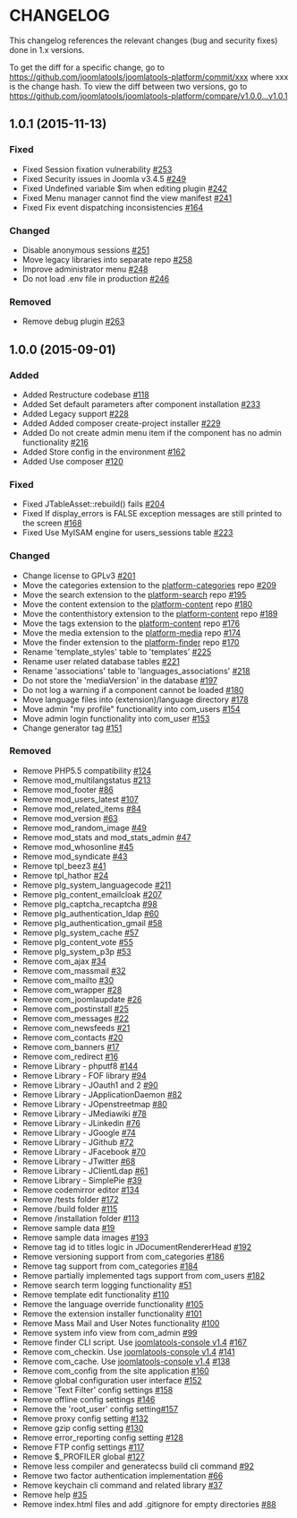 CHANGELOG
=========

This changelog references the relevant changes (bug and security fixes) done in 1.x versions.

To get the diff for a specific change, go to https://github.com/joomlatools/joomlatools-platform/commit/xxx where xxx is the change hash.
To view the diff between two versions, go to https://github.com/joomlatools/joomlatools-platform/compare/v1.0.0...v1.0.1

## 1.0.1 (2015-11-13)

### Fixed

* Fixed Session fixation vulnerability [#253](https://github.com/joomlatools/joomlatools-platform/issues/253)
* Fixed Security issues in Joomla v3.4.5 [#249](https://github.com/joomlatools/joomlatools-platform/issues/249)
* Fixed Undefined variable $im when editing plugin [#242](https://github.com/joomlatools/joomlatools-platform/issues/242)
* Fixed Menu manager cannot find the view manifest [#241](https://github.com/joomlatools/joomlatools-platform/issues/241)
* Fixed Fix event dispatching inconsistencies [#164](https://github.com/joomlatools/joomlatools-platform/issues/164)

### Changed

* Disable anonymous sessions [#251](https://github.com/joomlatools/joomlatools-platform/issues/251)
* Move legacy libraries into separate repo [#258](https://github.com/joomlatools/joomlatools-platform/issues/258)
* Improve administrator menu [#248](https://github.com/joomlatools/joomlatools-platform/issues/248)
* Do not load .env file in production [#246](https://github.com/joomlatools/joomlatools-platform/issues/246)

### Removed

* Remove debug plugin [#263](https://github.com/joomlatools/joomlatools-platform/pull/263)

## 1.0.0 (2015-09-01)

### Added

* Added Restructure codebase [#118](https://github.com/joomlatools/joomlatools-platform/pull/118)
* Added Set default parameters after component installation [#233](https://github.com/joomlatools/joomlatools-platform/pull/233)
* Added Legacy support [#228](https://github.com/joomlatools/joomlatools-platform/pull/228)
* Added Added composer create-project installer [#229](https://github.com/joomlatools/joomlatools-platform/pull/229)
* Added Do not create admin menu item if the component has no admin functionality [#216](https://github.com/joomlatools/joomlatools-platform/pull/216)
* Added Store config in the environment [#162](https://github.com/joomlatools/joomlatools-platform/pull/162)
* Added Use composer [#120](https://github.com/joomlatools/joomlatools-platform/pull/120)

### Fixed

* Fixed JTableAsset::rebuild() fails [#204](https://github.com/joomlatools/joomlatools-platform/pull/204)
* Fixed If display_errors is FALSE exception messages are still printed to the screen [#168](https://github.com/joomlatools/joomlatools-platform/pull/168)
* Fixed Use MyISAM engine for users_sessions table [#223](https://github.com/joomlatools/joomlatools-platform/pull/223)

### Changed

* Change license to GPLv3 [#201](https://github.com/joomlatools/joomlatools-platform/pull/201)
* Move the categories extension to the [platform-categories] repo [#209](https://github.com/joomlatools/joomlatools-platform/pull/209)
* Move the search extension to the [platform-search] repo [#195](https://github.com/joomlatools/joomlatools-platform/pull/195)
* Move the content extension to the [platform-content] repo [#180](https://github.com/joomlatools/joomlatools-platform/pull/180)
* Move the contenthistory extension to the [platform-content] repo [#189](https://github.com/joomlatools/joomlatools-platform/pull/189)
* Move the tags extension to the [platform-content] repo [#176](https://github.com/joomlatools/joomlatools-platform/pull/176)
* Move the media extension to the [platform-media] repo [#174](https://github.com/joomlatools/joomlatools-platform/pull/174)
* Move the finder extension to the [platform-finder] repo [#170](https://github.com/joomlatools/joomlatools-platform/pull/170)
* Rename 'template_styles' table to 'templates' [#225](https://github.com/joomlatools/joomlatools-platform/pull/225)
* Rename user related database tables [#221](https://github.com/joomlatools/joomlatools-platform/pull/221)
* Rename 'associations' table to 'languages_associations' [#218](https://github.com/joomlatools/joomlatools-platform/pull/218)
* Do not store the 'mediaVersion' in the database [#197](https://github.com/joomlatools/joomlatools-platform/pull/197)
* Do not log a warning if a component cannot be loaded [#180](https://github.com/joomlatools/joomlatools-platform/pull/180)
* Move language files into (extension)/language directory [#178](https://github.com/joomlatools/joomlatools-platform/pull/178)
* Move admin "my profile" functionality into com_users [#154](https://github.com/joomlatools/joomlatools-platform/pull/154)
* Move admin login functionality into com_user [#153](https://github.com/joomlatools/joomlatools-platform/pull/153)
* Change generator tag [#151](https://github.com/joomlatools/joomlatools-platform/pull/151)

### Removed

* Remove PHP5.5 compatibility [#124](https://github.com/joomlatools/joomlatools-platform/pull/124)
* Remove mod_multilangstatus [#213](https://github.com/joomlatools/joomlatools-platform/pull/213)
* Remove mod_footer [#86](https://github.com/joomlatools/joomlatools-platform/pull/86)
* Remove mod_users_latest [#107](https://github.com/joomlatools/joomlatools-platform/pull/107)
* Remove mod_related_items [#84](https://github.com/joomlatools/joomlatools-platform/pull/84)
* Remove mod_version [#63](https://github.com/joomlatools/joomlatools-platform/pull/63)
* Remove mod_random_image [#49](https://github.com/joomlatools/joomlatools-platform/pull/49)
* Remove mod_stats and mod_stats_admin [#47](https://github.com/joomlatools/joomlatools-platform/pull/47)
* Remove mod_whosonline [#45](https://github.com/joomlatools/joomlatools-platform/pull/45)
* Remove mod_syndicate [#43](https://github.com/joomlatools/joomlatools-platform/pull/43)
* Remove tpl_beez3 [#41](https://github.com/joomlatools/joomlatools-platform/pull/41)
* Remove tpl_hathor [#24](https://github.com/joomlatools/joomlatools-platform/pull/24)
* Remove plg_system_languagecode [#211](https://github.com/joomlatools/joomlatools-platform/pull/211)
* Remove plg_content_emailcloak [#207](https://github.com/joomlatools/joomlatools-platform/pull/207)
* Remove plg_captcha_recaptcha [#98](https://github.com/joomlatools/joomlatools-platform/pull/98)
* Remove plg_authentication_ldap [#60](https://github.com/joomlatools/joomlatools-platform/pull/60)
* Remove plg_authentication_gmail [#58](https://github.com/joomlatools/joomlatools-platform/pull/58)
* Remove plg_system_cache [#57](https://github.com/joomlatools/joomlatools-platform/pull/57)
* Remove plg_content_vote [#55](https://github.com/joomlatools/joomlatools-platform/pull/55)
* Remove plg_system_p3p [#53](https://github.com/joomlatools/joomlatools-platform/pull/53)
* Remove com_ajax [#34](https://github.com/joomlatools/joomlatools-platform/pull/34)
* Remove com_massmail [#32](https://github.com/joomlatools/joomlatools-platform/pull/32)
* Remove com_mailto [#30](https://github.com/joomlatools/joomlatools-platform/pull/30)
* Remove com_wrapper [#28](https://github.com/joomlatools/joomlatools-platform/pull/28)
* Remove com_joomlaupdate [#26](https://github.com/joomlatools/joomlatools-platform/pull/26)
* Remove com_postinstall [#25](https://github.com/joomlatools/joomlatools-platform/pull/25)
* Remove com_messages [#22](https://github.com/joomlatools/joomlatools-platform/pull/22)
* Remove com_newsfeeds [#21](https://github.com/joomlatools/joomlatools-platform/pull/21)
* Remove com_contacts [#20](https://github.com/joomlatools/joomlatools-platform/pull/20)
* Remove com_banners [#17](https://github.com/joomlatools/joomlatools-platform/pull/17)
* Remove com_redirect [#16](https://github.com/joomlatools/joomlatools-platform/pull/16)
* Remove Library - phputf8 [#144](https://github.com/joomlatools/joomlatools-platform/pull/144)
* Remove Library - FOF library [#94](https://github.com/joomlatools/joomlatools-platform/pull/94)
* Remove Library - JOauth1 and 2 [#90](https://github.com/joomlatools/joomlatools-platform/pull/90)
* Remove Library - JApplicationDaemon [#82](https://github.com/joomlatools/joomlatools-platform/pull/82)
* Remove Library - JOpenstreetmap [#80](https://github.com/joomlatools/joomlatools-platform/pull/80)
* Remove Library - JMediawiki [#78](https://github.com/joomlatools/joomlatools-platform/pull/78)
* Remove Library - JLinkedin [#76](https://github.com/joomlatools/joomlatools-platform/pull/76)
* Remove Library - JGoogle [#74](https://github.com/joomlatools/joomlatools-platform/pull/74)
* Remove Library - JGithub [#72](https://github.com/joomlatools/joomlatools-platform/pull/72)
* Remove Library - JFacebook [#70](https://github.com/joomlatools/joomlatools-platform/pull/70)
* Remove Library - JTwitter [#68](https://github.com/joomlatools/joomlatools-platform/pull/68)
* Remove Library - JClientLdap [#61](https://github.com/joomlatools/joomlatools-platform/pull/61)
* Remove Library - SimplePie [#39](https://github.com/joomlatools/joomlatools-platform/pull/39)
* Remove codemirror editor [#134](https://github.com/joomlatools/joomlatools-platform/pull/134)
* Remove /tests folder [#172](https://github.com/joomlatools/joomlatools-platform/pull/172)
* Remove /build folder [#115](https://github.com/joomlatools/joomlatools-platform/pull/115)
* Remove /installation folder [#113](https://github.com/joomlatools/joomlatools-platform/pull/113)
* Remove sample data  [#19](https://github.com/joomlatools/joomlatools-platform/pull/19)
* Remove sample data images [#193](https://github.com/joomlatools/joomlatools-platform/pull/193)
* Remove tag id to titles logic in JDocumentRendererHead [#192](https://github.com/joomlatools/joomlatools-platform/pull/192)
* Remove versioning support from com_categories [#186](https://github.com/joomlatools/joomlatools-platform/pull/186)
* Remove tag support from com_categories [#184](https://github.com/joomlatools/joomlatools-platform/pull/184)
* Remove partially implemented tags support from com_users [#182](https://github.com/joomlatools/joomlatools-platform/pull/182)
* Remove search term logging functionality [#51](https://github.com/joomlatools/joomlatools-platform/pull/51)
* Remove template edit functionality [#110](https://github.com/joomlatools/joomlatools-platform/pull/110)
* Remove the language override functionality [#105](https://github.com/joomlatools/joomlatools-platform/pull/105)
* Remove the extension installer functionality [#101](https://github.com/joomlatools/joomlatools-platform/pull/101)
* Remove Mass Mail and User Notes functionality [#100](https://github.com/joomlatools/joomlatools-platform/pull/100)
* Remove system info view from com_admin [#99](https://github.com/joomlatools/joomlatools-platform/pull/99)
* Remove finder CLI script. Use [joomlatools-console v1.4] [#167](https://github.com/joomlatools/joomlatools-platform/pull/167)
* Remove com_checkin. Use [joomlatools-console v1.4] [#141](https://github.com/joomlatools/joomlatools-platform/pull/141)
* Remove com_cache. Use [joomlatools-console v1.4] [#138](https://github.com/joomlatools/joomlatools-platform/pull/138)
* Remove com_config from the site application [#160](https://github.com/joomlatools/joomlatools-platform/pull/160)
* Remove global configuration user interface [#152](https://github.com/joomlatools/joomlatools-platform/pull/152)
* Remove 'Text Filter' config settings [#158](https://github.com/joomlatools/joomlatools-platform/pull/158)
* Remove offline config settings [#146](https://github.com/joomlatools/joomlatools-platform/pull/146)
* Remove the 'root_user' config setting[#157](https://github.com/joomlatools/joomlatools-platform/pull/157)
* Remove proxy config setting [#132](https://github.com/joomlatools/joomlatools-platform/pull/132)
* Remove gzip config setting [#130](https://github.com/joomlatools/joomlatools-platform/pull/130)
* Remove error_reporting config setting [#128](https://github.com/joomlatools/joomlatools-platform/pull/128)
* Remove FTP config settings [#117](https://github.com/joomlatools/joomlatools-platform/pull/117)
* Remove $_PROFILER global [#127](https://github.com/joomlatools/joomlatools-platform/pull/127)
* Remove less compiler and generatecss build cli command [#92](https://github.com/joomlatools/joomlatools-platform/pull/92)
* Remove two factor authentication implementation [#66](https://github.com/joomlatools/joomlatools-platform/pull/66)
* Remove keychain cli command and related library [#37](https://github.com/joomlatools/joomlatools-platform/pull/37)
* Remove help [#35](https://github.com/joomlatools/joomlatools-platform/pull/35)
* Remove index.html files and add .gitignore for empty directories [#88](https://github.com/joomlatools/joomlatools-platform/pull/88)
 
[platform-categories]: https://github.com/joomlatools/joomlatools-platform-categories
[platform-search]: https://github.com/joomlatools/joomlatools-platform-search
[platform-content]: https://github.com/joomlatools/joomlatools-platform-content
[platform-media]: https://github.com/joomlatools/joomlatools-platform-media
[platform-finder]: https://github.com/joomlatools/joomlatools-platform-finder

[joomlatools-console v1.4]: https://github.com/joomlatools/joomlatools-console/releases/tag/v1.4.0

